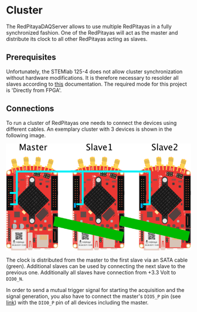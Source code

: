 # Cluster

The RedPitayaDAQServer allows to use multiple RedPitayas in a fully synchronized fashion. One of the RedPitayas will act as the master and distribute its clock to all other RedPitayas acting as slaves.

## Prerequisites

Unfortunately, the STEMlab 125-4 does not allow cluster synchronization without hardware modifications.   It is therefore necessary to resolder all slaves according to [this](http://redpitaya.readthedocs.io/en/latest/developerGuide/125-14/extADC.html) documentation. The required mode for this project is 'Directly from FPGA'.

## Connections

To run a cluster of RedPitayas one needs to connect the devices using different cables. An exemplary cluster with 3 devices is shown in the following image.

![Cluster](./assets/cluster.png)

The clock is distributed from the master to the first slave via an SATA cable (green). Additional slaves can be used by connecting the next slave to the previous one. Additionally all slaves have connection from +3.3 Volt to `DIO0_N`.

In order to send a mutual trigger signal for starting the acquisition and the signal generation, you also have to connect the master's `DIO5_P` pin (see [link](http://redpitaya.readthedocs.io/en/latest/developerGuide/125-14/extent.html)) with the `DIO0_P` pin of all devices including the master.
